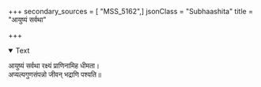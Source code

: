 +++
secondary_sources = [ "MSS_5162",]
jsonClass = "Subhaashita"
title = "आयुष्यं सर्वथा"

+++

<details open><summary>Text</summary>

आयुष्यं सर्वथा रक्ष्यं प्राणिनामिह धीमता।  
अप्यल्पगुणसंपन्नो जीवन् भद्राणि पश्यति॥
</details>

